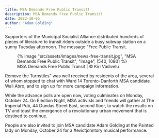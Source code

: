 ```yaml
---
title: MSA Demands Free Public Transit!
description: MSA Demands Free Public Transit!
date: 2022-10-05
author: "Adam Golding"
---
```


Supporters of the Municipal Socialist Alliance distributed hundreds of pieces of literature to transit riders outside a busy subway station on a sunny Tuesday afternoon. The message "Free Public Transit.

<!-- excerpt -->

<figure>
{% image "src/assets/images/news-free-transit.jpg", "MSA Demands Free Public Transit", "image", [540, 1080] %}
<figcaption>MSA Demands Free Public Transit | © Kiri Vadivelu</figcaption>
</figure>

Remove the Turnstiles" was well received by residents of the area, several of whom stopped to chat with Ward 14 Toronto-Danforth MSA candidate Wali Abro, and to sign up for more campaign information.

While the advance polls are open now, voting culminates on Monday, October 24. On Election Night, MSA activists and friends will gather at The Imperial Pub, 44 Dundas Street East, second floor, to watch the results on TV and toast the emergence of a revolutionary urban movement that is destined to continue.

People are also invited to join MSA candidate Adam Golding at the Painted lady on Monday, October 24 for a #evictjohntory musical performance.
